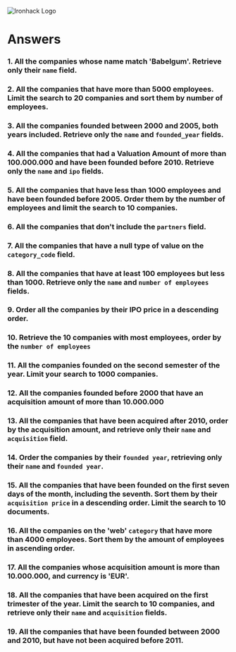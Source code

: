 ![Ironhack Logo](https://i.imgur.com/1QgrNNw.png)

# Answers

### 1. All the companies whose name match 'Babelgum'. Retrieve only their `name` field.

<!-- 

filter -> {name: "Babelgum"}
project -> {name: 1, _id: 0} 

-->

### 2. All the companies that have more than 5000 employees. Limit the search to 20 companies and sort them by **number of employees**.

<!-- 

filter -> {number_of_employees: {$gt: 5000}}
sort -> {number_of_employees: 1}
limit -> 20
 
-->

### 3. All the companies founded between 2000 and 2005, both years included. Retrieve only the `name` and `founded_year` fields.

<!-- 

filter -> {$and:[{founded_year: {$gte: 2000}},{founded_year: {$lte: 2005}}]}
project -> {name:1, founded_year:1, _id:0}
 
-->

### 4. All the companies that had a Valuation Amount of more than 100.000.000 and have been founded before 2010. Retrieve only the `name` and `ipo` fields.

<!-- 

filter -> {$and: [{"ipo.valuation_amount": {$gt:100000000}},{founded_year: {$lt:2010}}]}
project -> {name:1,ipo:1,_id:0}

-->

### 5. All the companies that have less than 1000 employees and have been founded before 2005. Order them by the number of employees and limit the search to 10 companies.

<!-- 

filter -> {$and: [{number_of_employees: {$lt:1000}},{founded_year:{$lt:2005}}]}
sort -> {number_of_employees:1}
limit -> 10

-->

### 6. All the companies that don't include the `partners` field.

<!-- 

filter -> {partners: {$exists : false}} 

-->

### 7. All the companies that have a null type of value on the `category_code` field.

<!-- 

filter -> {category_code:null} 

-->

### 8. All the companies that have at least 100 employees but less than 1000. Retrieve only the `name` and `number of employees` fields.

<!-- 

filter -> {$and: [{number_of_employees:{$gte:100}},{number_of_employees:{$lt:1000}}]}
project -> {name:1,number_of_employees:1,_id:0}

-->

### 9. Order all the companies by their IPO price in a descending order.

<!-- 

sort -> {"ipo.valuation_amount":-1}

-->

### 10. Retrieve the 10 companies with most employees, order by the `number of employees`

<!-- 

sort -> {number_of_employees:-1}
limit -> 10

-->

### 11. All the companies founded on the second semester of the year. Limit your search to 1000 companies.

<!-- 

filter -> {founded_month: {$gte:7}} 
limit -> 1000

-->

### 12. All the companies founded before 2000 that have an acquisition amount of more than 10.000.000

<!-- 

filter -> {$and: [{founded_year: {$lt:2000}},{"acquisition.price_amount": {$gt:10000000}}]}

-->

### 13. All the companies that have been acquired after 2010, order by the acquisition amount, and retrieve only their `name` and `acquisition` field.

<!-- 

 filter -> {"acquisition.acquired_year": {$gt:2010}}
 project -> {name:1,acquisition:1,_id:0}
 sort -> {"acquisition.price_amount": 1}

-->

### 14. Order the companies by their `founded year`, retrieving only their `name` and `founded year`.

<!-- 

project -> {name:1,founded_year:1,_id:0}
sort -> {founded_year:1}

-->

### 15. All the companies that have been founded on the first seven days of the month, including the seventh. Sort them by their `acquisition price` in a descending order. Limit the search to 10 documents.

<!-- 

 filter -> {founded_day:{$lte:7}}
 sort -> {"acquisition.price_amount":-1}
 limit -> 10

-->

### 16. All the companies on the 'web' `category` that have more than 4000 employees. Sort them by the amount of employees in ascending order.

<!-- 

filter -> {$and:[{category_code: "web"},{number_of_employees: {$gt:4000}}]}
sort -> {number_of_employees:1}

-->

### 17. All the companies whose acquisition amount is more than 10.000.000, and currency is 'EUR'.

<!-- 

filter -> {$and:[{"acquisition.price_amount": {$gt:10000000}},{"acquisition.price_currency_code":"EUR"}]} 

-->

### 18. All the companies that have been acquired on the first trimester of the year. Limit the search to 10 companies, and retrieve only their `name` and `acquisition` fields.

<!-- 

filter -> {"acquisition.acquired_month": {$lte:3}}
project -> {name:1,acquisition:1,_id:0}

-->

### 19. All the companies that have been founded between 2000 and 2010, but have not been acquired before 2011.

<!-- 

filter -> {$and:[{founded_year:{$gte:2000}},{founded_year:{$lte:2010}},{"acquisition.acquired_year":{$lt:2011}}]}

-->
